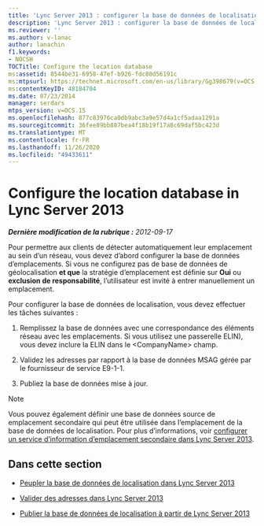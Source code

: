 ```yaml
---
title: 'Lync Server 2013 : configurer la base de données de localisation'
description: 'Lync Server 2013 : configurer la base de données de localisation.'
ms.reviewer: ''
ms.author: v-lanac
author: lanachin
f1.keywords:
- NOCSH
TOCTitle: Configure the location database
ms:assetid: 8544be31-6958-47ef-b926-fdc80d56191c
ms:mtpsurl: https://technet.microsoft.com/en-us/library/Gg398679(v=OCS.15)
ms:contentKeyID: 48184704
ms.date: 07/23/2014
manager: serdars
mtps_version: v=OCS.15
ms.openlocfilehash: 877c83976ca0db9abc3a9e57d4a1cf5adaa1291a
ms.sourcegitcommit: 36fee89bb887bea4f18b19f17a8c69daf5bc423d
ms.translationtype: MT
ms.contentlocale: fr-FR
ms.lasthandoff: 11/26/2020
ms.locfileid: "49433611"
---
```

# <a name="configure-the-location-database-in-lync-server-2013"></a>Configure the location database in Lync Server 2013

<div data-xmlns="http://www.w3.org/1999/xhtml">

<div class="topic" data-xmlns="http://www.w3.org/1999/xhtml" data-msxsl="urn:schemas-microsoft-com:xslt" data-cs="https://msdn.microsoft.com/">

<div data-asp="https://msdn2.microsoft.com/asp">



</div>

<div id="mainSection">

<div id="mainBody">

<span> </span>

_**Dernière modification de la rubrique :** 2012-09-17_

Pour permettre aux clients de détecter automatiquement leur emplacement au sein d’un réseau, vous devez d’abord configurer la base de données d’emplacements. Si vous ne configurez pas de base de données de géolocalisation **et que** la stratégie d’emplacement est définie sur **Oui** ou **exclusion de responsabilité**, l’utilisateur est invité à entrer manuellement un emplacement.

Pour configurer la base de données de localisation, vous devez effectuer les tâches suivantes :

1.  Remplissez la base de données avec une correspondance des éléments réseau avec les emplacements. Si vous utilisez une passerelle ELIN), vous devez inclure la ELIN dans le \<CompanyName\> champ.

2.  Validez les adresses par rapport à la base de données MSAG gérée par le fournisseur de service E9-1-1.

3.  Publiez la base de données mise à jour.

<div>


> [!NOTE]  
> Vous pouvez également définir une base de données source de emplacement secondaire qui peut être utilisée dans l’emplacement de la base de données de localisation. Pour plus d’informations, voir <A href="lync-server-2013-configure-a-secondary-location-information-service.md">configurer un service d’information d’emplacement secondaire dans Lync Server 2013</A>.



</div>

<div>

## <a name="in-this-section"></a>Dans cette section

  - [Peupler la base de données de localisation dans Lync Server 2013](lync-server-2013-populate-the-location-database.md)

  - [Valider des adresses dans Lync Server 2013](lync-server-2013-validate-addresses.md)

  - [Publier la base de données de localisation à partir de Lync Server 2013](lync-server-2013-publish-the-location-database.md)

</div>

</div>

<span> </span>

</div>

</div>

</div>


